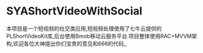 # SYAShortVideoWithSocial
本项目是一个短视频的社交类应用,短视频处理使用了七牛云提供的PLShortVideoKit库,后台使用Bmob移动云服务平台.项目整体使用RAC+MVVM架构,欢迎各位大神提出你们宝贵的意见和666的代码,,
